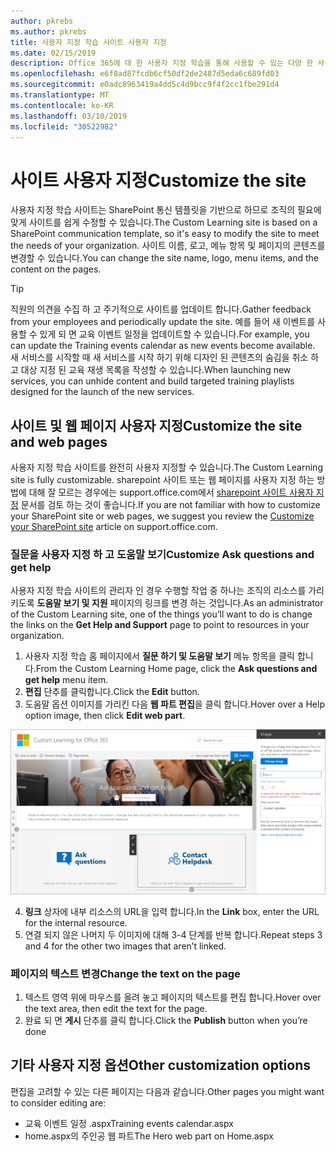 ```yaml
---
author: pkrebs
ms.author: pkrebs
title: 사용자 지정 학습 사이트 사용자 지정
ms.date: 02/15/2019
description: Office 365에 대 한 사용자 지정 학습을 통해 사용할 수 있는 다양 한 사용자 지정 사항에 대해 알아봅니다.
ms.openlocfilehash: e6f8ad87fcdb6cf50df2de2487d5eda6c689fd03
ms.sourcegitcommit: e0adc8963419a4dd5c4d9bcc9f4f2cc1fbe291d4
ms.translationtype: MT
ms.contentlocale: ko-KR
ms.lasthandoff: 03/10/2019
ms.locfileid: "30522982"
---
```

# <a name="customize-the-site"></a><span data-ttu-id="5e4b2-103">사이트 사용자 지정</span><span class="sxs-lookup"><span data-stu-id="5e4b2-103">Customize the site</span></span>

<span data-ttu-id="5e4b2-104">사용자 지정 학습 사이트는 SharePoint 통신 템플릿을 기반으로 하므로 조직의 필요에 맞게 사이트를 쉽게 수정할 수 있습니다.</span><span class="sxs-lookup"><span data-stu-id="5e4b2-104">The Custom Learning site is based on a SharePoint communication template, so it's easy to modify the site to meet the needs of your organization.</span></span> <span data-ttu-id="5e4b2-105">사이트 이름, 로고, 메뉴 항목 및 페이지의 콘텐츠를 변경할 수 있습니다.</span><span class="sxs-lookup"><span data-stu-id="5e4b2-105">You can change the site name, logo, menu items, and the content on the pages.</span></span> 

> [!TIP]
> <span data-ttu-id="5e4b2-106">직원의 의견을 수집 하 고 주기적으로 사이트를 업데이트 합니다.</span><span class="sxs-lookup"><span data-stu-id="5e4b2-106">Gather feedback from your employees and periodically update the site.</span></span> <span data-ttu-id="5e4b2-107">예를 들어 새 이벤트를 사용할 수 있게 되 면 교육 이벤트 일정을 업데이트할 수 있습니다.</span><span class="sxs-lookup"><span data-stu-id="5e4b2-107">For example, you can update the Training events calendar as new events become available.</span></span> <span data-ttu-id="5e4b2-108">새 서비스를 시작할 때 새 서비스를 시작 하기 위해 디자인 된 콘텐츠의 숨김을 취소 하 고 대상 지정 된 교육 재생 목록을 작성할 수 있습니다.</span><span class="sxs-lookup"><span data-stu-id="5e4b2-108">When launching new services, you can unhide content and build targeted training playlists designed for the launch of the new services.</span></span> 

## <a name="customize-the-site-and-web-pages"></a><span data-ttu-id="5e4b2-109">사이트 및 웹 페이지 사용자 지정</span><span class="sxs-lookup"><span data-stu-id="5e4b2-109">Customize the site and web pages</span></span>

<span data-ttu-id="5e4b2-110">사용자 지정 학습 사이트를 완전히 사용자 지정할 수 있습니다.</span><span class="sxs-lookup"><span data-stu-id="5e4b2-110">The Custom Learning site is fully customizable.</span></span> <span data-ttu-id="5e4b2-111">sharepoint 사이트 또는 웹 페이지를 사용자 지정 하는 방법에 대해 잘 모르는 경우에는 support.office.com에서 [sharepoint 사이트 사용자 지정](https://support.office.com/en-us/article/customize-your-sharepoint-site-320b43e5-b047-4fda-8381-f61e8ac7f59b) 문서를 검토 하는 것이 좋습니다.</span><span class="sxs-lookup"><span data-stu-id="5e4b2-111">If you are not familiar with how to customize your SharePoint site or web pages, we suggest you review the [Customize your SharePoint site](https://support.office.com/en-us/article/customize-your-sharepoint-site-320b43e5-b047-4fda-8381-f61e8ac7f59b) article on support.office.com.</span></span> 

### <a name="customize-ask-questions-and-get-help"></a><span data-ttu-id="5e4b2-112">질문을 사용자 지정 하 고 도움말 보기</span><span class="sxs-lookup"><span data-stu-id="5e4b2-112">Customize Ask questions and get help</span></span>

<span data-ttu-id="5e4b2-113">사용자 지정 학습 사이트의 관리자 인 경우 수행할 작업 중 하나는 조직의 리소스를 가리키도록 **도움말 보기 및 지원** 페이지의 링크를 변경 하는 것입니다.</span><span class="sxs-lookup"><span data-stu-id="5e4b2-113">As an administrator of the Custom Learning site, one of the things you’ll want to do is change the links on the **Get Help and Support** page to point to resources in your organization.</span></span> 

1.  <span data-ttu-id="5e4b2-114">사용자 지정 학습 홈 페이지에서 **질문 하기 및 도움말 보기** 메뉴 항목을 클릭 합니다.</span><span class="sxs-lookup"><span data-stu-id="5e4b2-114">From the Custom Learning Home page, click the **Ask questions and get help** menu item.</span></span>
2.  <span data-ttu-id="5e4b2-115">**편집** 단추를 클릭합니다.</span><span class="sxs-lookup"><span data-stu-id="5e4b2-115">Click the **Edit** button.</span></span>
3.  <span data-ttu-id="5e4b2-116">도움말 옵션 이미지를 가리킨 다음 **웹 파트 편집**을 클릭 합니다.</span><span class="sxs-lookup"><span data-stu-id="5e4b2-116">Hover over a Help option image, then click **Edit web part**.</span></span>

![cg-edithelp-.png](media/cg-edithelp.png)

4.  <span data-ttu-id="5e4b2-118">**링크** 상자에 내부 리소스의 URL을 입력 합니다.</span><span class="sxs-lookup"><span data-stu-id="5e4b2-118">In the **Link** box, enter the URL for the internal resource.</span></span> 
5.  <span data-ttu-id="5e4b2-119">연결 되지 않은 나머지 두 이미지에 대해 3-4 단계를 반복 합니다.</span><span class="sxs-lookup"><span data-stu-id="5e4b2-119">Repeat steps 3 and 4 for the other two images that aren’t linked.</span></span>

### <a name="change-the-text-on-the-page"></a><span data-ttu-id="5e4b2-120">페이지의 텍스트 변경</span><span class="sxs-lookup"><span data-stu-id="5e4b2-120">Change the text on the page</span></span>

1. <span data-ttu-id="5e4b2-121">텍스트 영역 위에 마우스를 올려 놓고 페이지의 텍스트를 편집 합니다.</span><span class="sxs-lookup"><span data-stu-id="5e4b2-121">Hover over the text area, then edit the text for the page.</span></span> 
2. <span data-ttu-id="5e4b2-122">완료 되 면 **게시** 단추를 클릭 합니다.</span><span class="sxs-lookup"><span data-stu-id="5e4b2-122">Click the **Publish** button when you’re done</span></span>

## <a name="other-customization-options"></a><span data-ttu-id="5e4b2-123">기타 사용자 지정 옵션</span><span class="sxs-lookup"><span data-stu-id="5e4b2-123">Other customization options</span></span>
<span data-ttu-id="5e4b2-124">편집을 고려할 수 있는 다른 페이지는 다음과 같습니다.</span><span class="sxs-lookup"><span data-stu-id="5e4b2-124">Other pages you might want to consider editing are:</span></span>

- <span data-ttu-id="5e4b2-125">교육 이벤트 일정 .aspx</span><span class="sxs-lookup"><span data-stu-id="5e4b2-125">Training events calendar.aspx</span></span>
- <span data-ttu-id="5e4b2-126">home.aspx의 주인공 웹 파트</span><span class="sxs-lookup"><span data-stu-id="5e4b2-126">The Hero web part on Home.aspx</span></span>

